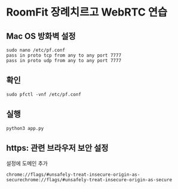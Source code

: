 # RoomFit 장례치르고 WebRTC 연습

## Mac OS 방화벽 설정
```
sudo nano /etc/pf.conf
pass in proto tcp from any to any port 7777
pass in proto udp from any to any port 7777
```

## 확인
```
sudo pfctl -vnf /etc/pf.conf
```

## 실행
```
python3 app.py
```

## https: 관련 브라우저 보안 설정
설정에 도메인 추가

```
chrome://flags/#unsafely-treat-insecure-origin-as-securechrome://flags/#unsafely-treat-insecure-origin-as-secure
```

